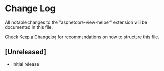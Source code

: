 # Change Log

All notable changes to the "aspnetcore-view-helper" extension will be documented in this file.

Check [Keep a Changelog](http://keepachangelog.com/) for recommendations on how to structure this file.

## [Unreleased]

- Initial release